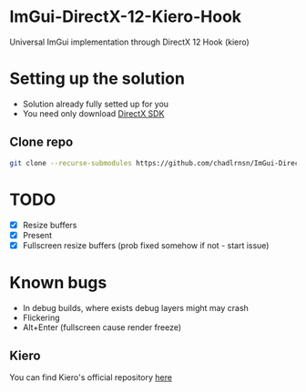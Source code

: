 # ImGui-DirectX-12-Kiero-Hook
Universal ImGui implementation through DirectX 12 Hook (kiero)

# Setting up the solution
- Solution already fully setted up for you
- You need only download [DirectX SDK](https://www.microsoft.com/en-us/download/details.aspx?id=6812)


## Clone repo
```bash
git clone --recurse-submodules https://github.com/chadlrnsn/ImGui-DirectX-12-Kiero-Hook
```

# TODO
- [x] Resize buffers
- [x] Present
- [x] Fullscreen resize buffers (prob fixed somehow if not - start issue) 

# Known bugs
- In debug builds, where exists debug layers might may crash
- Flickering
- Alt+Enter (fullscreen cause render freeze)

## Kiero
You can find Kiero's official repository [here](https://github.com/Rebzzel/kiero)
